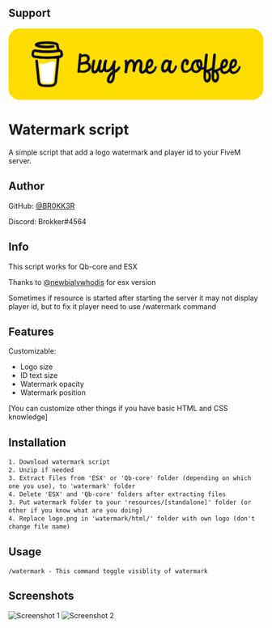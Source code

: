 <!--- ![Banner](https://forum.cfx.re/uploads/default/original/4X/d/b/0/db0d57f180c86f95a1a7144507bb68f1d1afd3da.jpeg) --->

## Support

[![buymeacoffee](https://github.com/BR0KK3R/BR0KK3R/blob/main/bmcbrand/Buttons%20&%20Icons/yellow-button.png?raw=true)](https://buymeacoffee.com/brokker)

# Watermark script

A simple script that add a logo watermark and player id to your FiveM server.
## Author

GitHub: [@BR0KK3R](https://github.com/BR0KK3R)

Discord: Brokker#4564

## Info

This script works for Qb-core and ESX

Thanks to [@newbialywhodis](https://github.com/newbialywhodis) for esx version

Sometimes if resource is started after starting the server it may not display player id, but to fix it player need to use /watermark command
## Features

Customizable:
   - Logo size
   - ID text size
   - Watermark opacity
   - Watermark position
    
[You can customize other things if you have basic HTML and CSS knowledge]


## Installation

    1. Download watermark script
    2. Unzip if needed
    3. Extract files from 'ESX' or 'Qb-core' folder (depending on which one you use), to 'watermark' folder
    4. Delete 'ESX' and 'Qb-core' folders after extracting files
    3. Put watermark folder to your 'resources/[standalone]' folder (or other if you know what are you doing)
    4. Replace logo.png in 'watermark/html/' folder with own logo (don't change file name)

## Usage

```
/watermark - This command toggle visiblity of watermark
```

## Screenshots

![Screenshot 1](https://i.ibb.co/H2CpgdN/Showcase-1.jpg)
![Screenshot 2](https://i.ibb.co/1rhF9Kb/Showcase-2.jpg)
